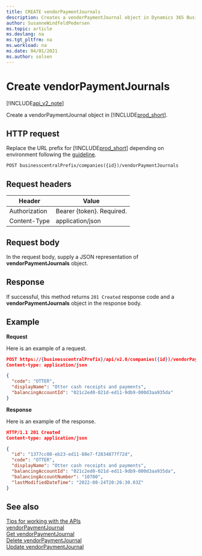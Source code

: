 ```yaml
---
title: CREATE vendorPaymentJournals  
description: Creates a vendorPaymentJournal object in Dynamics 365 Business Central.
author: SusanneWindfeldPedersen
ms.topic: article
ms.devlang: na
ms.tgt_pltfrm: na
ms.workload: na
ms.date: 04/01/2021
ms.author: solsen
---
```


# Create vendorPaymentJournals

[!INCLUDE[api_v2_note](../../../includes/api_v2_note.md)]

Create a vendorPaymentJournal object in [!INCLUDE[prod_short](../../../includes/prod_short.md)].

## HTTP request
Replace the URL prefix for [!INCLUDE[prod_short](../../../includes/prod_short.md)] depending on environment following the [guideline](../../v2.0/endpoints-apis-for-dynamics.md).

```
POST businesscentralPrefix/companies({id})/vendorPaymentJournals
```

## Request headers

|Header         |Value                    |
|---------------|-------------------------|
|Authorization  |Bearer {token}. Required.|
|Content-Type   |application/json         |

## Request body
In the request body, supply a JSON representation of **vendorPaymentJournals** object.

## Response
If successful, this method returns ```201 Created``` response code and a **vendorPaymentJournals** object in the response body.

## Example

**Request**

Here is an example of a request.

```json
POST https://{businesscentralPrefix}/api/v2.0/companies({id})/vendorPaymentJournals
Content-type: application/json

{
  "code": "OTTER",
  "displayName": "Otter cash receipts and payments",
  "balancingAccountId": "021c2ed0-021d-ed11-9db9-000d3aa935da"
}
```

**Response**

Here is an example of the response. 

```json
HTTP/1.1 201 Created
Content-type: application/json

{
  "id": "1377cc08-eb23-ed11-88e7-f2834877f72d",
  "code": "OTTER",
  "displayName": "Otter cash receipts and payments",
  "balancingAccountId": "021c2ed0-021d-ed11-9db9-000d3aa935da",
  "balancingAccountNumber": "10700",
  "lastModifiedDateTime": "2022-08-24T20:26:30.03Z"
}
```


## See also
[Tips for working with the APIs](../../../developer/devenv-connect-apps-tips.md)     
[vendorPaymentJournal](../resources/dynamics_vendorPaymentJournal.md)  
[Get vendorPaymentJournal](dynamics_vendorPaymentJournal_Get.md)   
[Delete vendorPaymentJournal](dynamics_vendorPaymentJournal_Delete.md)   
[Update vendorPaymentJournal](dynamics_vendorPaymentJournal_Update.md)   
